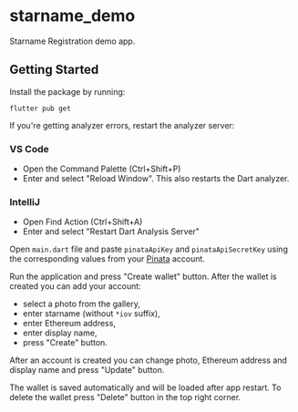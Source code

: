 # starname_demo

Starname Registration demo app.

## Getting Started

Install the package by running:

```shell
flutter pub get
```

If you're getting analyzer errors, restart the analyzer server:

### VS Code
- Open the Command Palette (Ctrl+Shift+P)
- Enter and select "Reload Window". This also restarts the Dart analyzer.

### IntelliJ
- Open Find Action (Ctrl+Shift+A)
- Enter and select "Restart Dart Analysis Server"

Open `main.dart` file and paste `pinataApiKey` and `pinataApiSecretKey` using the corresponding values from your [Pinata](https://pinata.cloud/) account.

Run the application and press "Create wallet" button. After the wallet is created you can add your account: 
- select a photo from the gallery, 
- enter starname (without `*iov` suffix), 
- enter Ethereum address,
- enter display name,
- press "Create" button.

After an account is created you can change photo, Ethereum address and display name and press "Update" button.

The wallet is saved automatically and will be loaded after app restart. To delete the wallet press "Delete" button in the top right corner.
